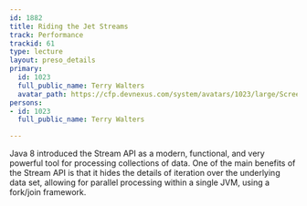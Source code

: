 ```yaml
---
id: 1882
title: Riding the Jet Streams
track: Performance
trackid: 61
type: lecture
layout: preso_details
primary:
  id: 1023
  full_public_name: Terry Walters
  avatar_path: https://cfp.devnexus.com/system/avatars/1023/large/Screen_Shot_2017-11-09_at_12.16.23_PM.png?1510248007
persons:
- id: 1023
  full_public_name: Terry Walters

---
```

Java 8 introduced the Stream API as a modern, functional, and very powerful tool for processing collections of data. One of the main benefits of the Stream API is that it hides the details of iteration over the underlying data set, allowing for parallel processing within a single JVM, using a fork/join framework.